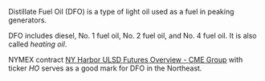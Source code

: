 Distillate Fuel Oil (DFO) is a type of light oil used as a fuel in peaking generators.

DFO includes diesel, No. 1 fuel oil, No. 2 fuel oil, and No. 4 fuel oil. It is also called *heating oil*.

NYMEX contract [NY Harbor ULSD Futures Overview - CME Group](https://www.cmegroup.com/markets/energy/refined-products/heating-oil.html) with ticker *HO* serves as a good mark for DFO in the Northeast.